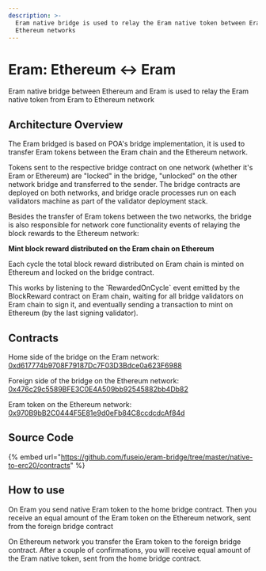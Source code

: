 ```yaml
---
description: >-
  Eram native bridge is used to relay the Eram native token between Eram and
  Ethereum networks
---
```


# Eram: Ethereum ↔ Eram

Eram native bridge between Ethereum and Eram is used to relay the Eram native token from Eram to Ethereum network

## Architecture Overview

The Eram bridged is based on POA's bridge implementation, it is used to transfer Eram tokens between the Eram chain and the Ethereum network.

Tokens sent to the respective bridge contract on one network \(whether it's Eram or Ethereum\) are "locked" in the bridge, "unlocked" on the other network bridge and transferred to the sender. The bridge contracts are deployed on both networks, and bridge oracle processes run on each validators machine as part of the validator deployment stack.

Besides the transfer of Eram tokens between the two networks, the bridge is also responsible for network core functionality events of relaying the block rewards to the Ethereum network:

**Mint block reward distributed on the Eram chain on Ethereum**

Each cycle the total block reward distributed on Eram chain is minted on Ethereum and locked on the bridge contract.

This works by listening to the \`RewardedOnCycle\` event emitted by the BlockReward contract on Eram chain, waiting for all bridge validators on Eram chain to sign it, and eventually sending a transaction to mint on Ethereum \(by the last signing validator\).

## Contracts

Home side of the bridge on the Eram network: [0xd617774b9708F79187Dc7F03D3Bdce0a623F6988](https://eramscan.com/address/0xd617774b9708F79187Dc7F03D3Bdce0a623F6988/transactions)

Foreign side of the bridge on the Ethereum network: [0x476c29c5589BFE3C0E4A509bb92545882bb4Db82](https://eramscan.com/address/0x476c29c5589BFE3C0E4A509bb92545882bb4Db82/transactions)

Eram token on the Ethereum network: [0x970B9bB2C0444F5E81e9d0eFb84C8ccdcdcAf84d](https://etherscan.io/token/0x970b9bb2c0444f5e81e9d0efb84c8ccdcdcaf84d)

## Source Code

{% embed url="https://github.com/fuseio/eram-bridge/tree/master/native-to-erc20/contracts" %}

## How to use

On Eram you send native Eram token to the home bridge contract. Then you receive an equal amount of the Eram token on the Ethereum network, sent from the foreign bridge contract

On Ethereum network you transfer the Eram token to the foreign bridge contract. After a couple of confirmations, you will receive equal amount of the Eram native token, sent from the home bridge contract.

#### 

